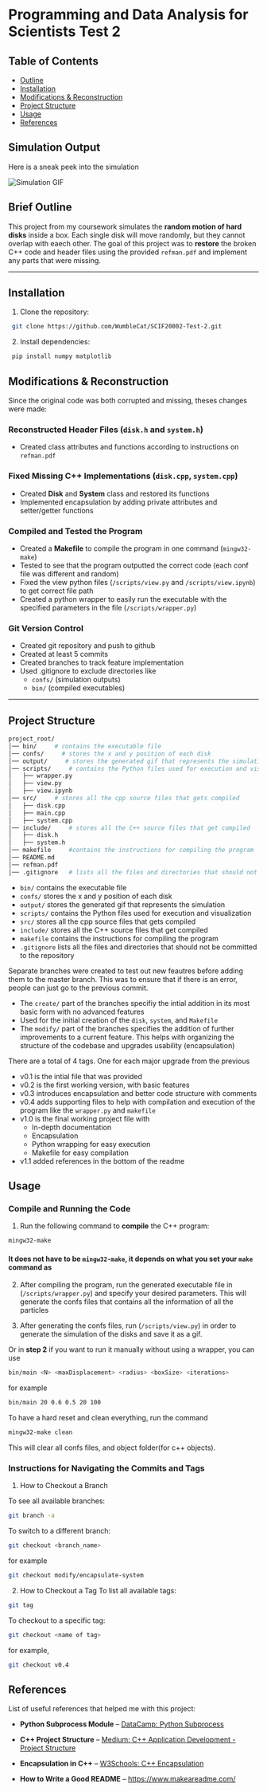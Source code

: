 # Programming and Data Analysis for Scientists Test 2

##  Table of Contents
- [Outline](#brief-outline)
- [Installation](#installation)
- [Modifications & Reconstruction](#modifications--reconstruction)
- [Project Structure](#project-structure)
- [Usage](#usage)
- [References](#References)

## Simulation Output

Here is a sneak peek into the simulation

![Simulation GIF](output/animation.gif)


## Brief Outline
This project from my coursework simulates the **random motion of hard disks** inside a box. Each single disk will move randomly, but they cannot overlap with eaech other. The goal of this project was to **restore** the broken C++ code and header files using the provided `refman.pdf` and implement any parts that were missing.

---

## Installation
1. Clone the repository:
```bash
 git clone https://github.com/WumbleCat/SCIF20002-Test-2.git
```

2. Install dependencies:
```bash
 pip install numpy matplotlib
 ```

## **Modifications & Reconstruction**
Since the original code was both corrupted and missing, theses changes were made:

### **Reconstructed Header Files (`disk.h` and `system.h`)**
- Created class attributes and functions according to instructions on `refman.pdf`

### **Fixed Missing C++ Implementations (`disk.cpp`, `system.cpp`)**
- Created **Disk** and **System** class and restored its functions
- Implemented encapsulation by adding private attributes and setter/getter functions

### **Compiled and Tested the Program**
- Created a **Makefile** to compile the program in one command (`mingw32-make`)
- Tested to see that the program outputted the correct code (each conf file was different and random)
- Fixed the view python files (`/scripts/view.py` and `/scripts/view.ipynb`) to get correct file path
- Created a python wrapper to easily run the executable with the specified parameters in the file (`/scripts/wrapper.py`)

### **Git Version Control**
- Created git repository and push to github
- Created at least 5 commits 
- Created branches to track feature implementation
- Used .gitignore to exclude directories like
    - `confs/` (simulation outputs)
    - `bin/` (compiled executables)
---

## **Project Structure**
```bash
project_root/
│── bin/     # contains the executable file
│── confs/     # stores the x and y position of each disk
│── output/     # stores the generated gif that represents the simulation
│── scripts/     # contains the Python files used for execution and visualization 
│   ├── wrapper.py
│   ├── view.py
│   ├── view.ipynb
│── src/     # stores all the cpp source files that gets compiled 
│   ├── disk.cpp
│   ├── main.cpp
│   ├── system.cpp
│── include/     # stores all the C++ source files that get compiled
│   ├── disk.h
│   ├── system.h
│── makefile     #contains the instructions for compiling the program
│── README.md
│── refman.pdf
│── .gitignore   # lists all the files and directories that should not be committed to the repository
```
- `bin/` contains the executable file
- `confs/` stores the x and y position of each disk
- `output/` stores the generated gif that represents the simulation
- `scripts/` contains the Python files used for execution and visualization 
- `src/` stores all the cpp source files that gets compiled 
- `include/` stores all the C++ source files that get compiled
- `makefile` contains the instructions for compiling the program
- `.gitignore` lists all the files and directories that should not be committed to the repository

Separate branches were created to test out new feautres before adding them to the master branch. This was to ensure that if there is an error, people can just go to the previous commit. 
- The `create/` part of the branches specifiy the intial addition in its most basic form with no advanced features
- Used for the initial creation of the `disk`, `system`, and `Makefile`
- The `modify/` part of the branches specifies the addition of further improvements to a current feature. This helps with organizing the structure of the codebase and upgrades usability (encapsulation)

There are a total of 4 tags. One for each major upgrade from the previous 
- v0.1 is the intial file that was provided 
- v0.2 is the first working version, with basic features
- v0.3 introduces encapsulation and better code structure with comments
- v0.4 adds supporting files to help with compilation and execution of the program like the `wrapper.py` and `makefile`
- v1.0 is the final working project file with 
    - In-depth documentation
    - Encapsulation
    - Python wrapping for easy execution
    - Makefile for easy compilation
- v1.1 added references in the bottom of the readme

## Usage
### **Compile and Running the Code**
1. Run the following command to **compile** the C++ program:
```bash
mingw32-make
```
#### **It does not have to be `mingw32-make`, it depends on what you set your `make` command as**

2. After compiling the program, run the generated executable file in (`/scripts/wrapper.py`) and specify your desired parameters. This will generate the confs files that contains all the information of all the particles

3. After generating the confs files, run (`/scripts/view.py`) in order to generate the simulation of the disks and save it as a gif.


Or in **step 2** if you want to run it manually without using a wrapper, you can use
```bash
bin/main <N> <maxDisplacement> <radius> <boxSize> <iterations>
```

for example
```bash
bin/main 20 0.6 0.5 20 100
```

To have a hard reset and clean everything, run the command
```bash
mingw32-make clean
```
This will clear all confs files, and object folder(for c++ objects).

### **Instructions for Navigating the Commits and Tags**

1. How to Checkout a Branch 

To see all available branches:
```bash
git branch -a
```

To switch to a different branch:
```bash
git checkout <branch_name>
```

for example
```bash
git checkout modify/encapsulate-system
```


2. How to Checkout a Tag
To list all available tags:
```bash
git tag
```

To checkout to a specific tag:
```bash
git checkout <name of tag>
```

for example,
```bash
git checkout v0.4
```


## References
List of useful references that helped me with this project:

- **Python Subprocess Module** – [DataCamp: Python Subprocess](https://www.datacamp.com/tutorial/python-subprocess)  

- **C++ Project Structure** –  [Medium: C++ Application Development - Project Structure](https://medium.com/heuristics/c-application-development-part-1-project-structure-454b00f9eddc)  

- **Encapsulation in C++** – [W3Schools: C++ Encapsulation](https://www.w3schools.com/cpp/cpp_encapsulation.asp)  

- **How to Write a Good README** – https://www.makeareadme.com/